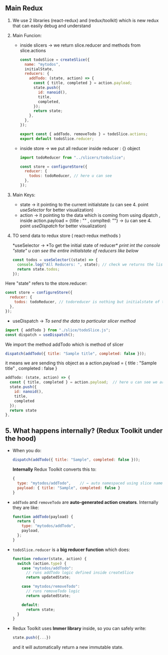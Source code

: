 ## Main Redux

1. We use 2 libraries (react-redux) and (redux/toolkit) which is new redux that can easily debug and understand

2. Main Funcion:

   - inside slicers -> we return slice.reducer and methods from slice.actions

     ```js
     const todoSlice = createSlice({
       name: "mytodos",
       initialState,
       reducers: {
         addTodo: (state, action) => {
           const { title, completed } = action.payload;
           state.push({
             id: nanoid(),
             title,
             completed,
           });
           return state;
         },
       },
     });

     export const { addTodo, removeTodo } = todoSlice.actions;
     export default todoSlice.reducer;
     ```

   - inside store -> we put all reducer inside reducer : {} object

     ```js
     import todoReducer from "../slicers/todoslice";

     const store = configureStore({
       reducer: {
         todos: todoReducer, // here u can see
       },
     });
     ```

3. Main Keys:

   - state -> it pointing to the current initialstate (u can see 4. point _useSelector_ for better visualization)
   - action -> it pointing to the data which is coming from using dipatch , inside action.payload = {title : "" , complted: ""}
     -> (u can see 4. point _useDispatch_ for better visualization)

4. TO send data to redux store ( react-redux methods )

   *useSelector -> *To get the initial state of reducer\*
   _print int the console "state" u can see the entire initialstate of reducers like below_

   ```js
   const todos = useSelector((state) => {
     console.log("All Reducers: ", state); // check we returns the list of reducers with initialstates
     return state.todos;
   });
   ```

Here "state" refers to the store.reducer:

```js
const store = configureStore({
  reducer: {
    todos: todoReducer, // todoreducer is nothing but initialstate of todoslice
  },
});
```

- useDispatch -> _To send the data to particular slicer method_

```js
import { addTodo } from "./slice/todoSlice.js";
const dispatch = useDispatch();
```

We import the method addTodo which is method of slicer

```js
dispatch(addTodo({ title: "Sample title", completed: false }));
```

it means we are sending this object as a action.payload = { title : "Sample title" , completed : false }

```js
addTodo: (state, action) => {
  const { title, completed } = action.payload;  // here u can see we are destructuring it
  state.push({
    id: nanoid(),
    title,
    completed
  });
  return state
},
```

## 5. What happens internally? (Redux Toolkit under the hood)

- When you do:

  ```js
  dispatch(addTodo({ title: "Sample", completed: false }));
  ```

  **Internally** Redux Toolkit converts this to:

  ```js
  {
    type: "mytodos/addTodo",    // ← auto namespaced using slice name
    payload: { title: "Sample", completed: false }
  }
  ```

- `addTodo` and `removeTodo` are **auto-generated action creators**.
  Internally they are like:

  ```js
  function addTodo(payload) {
    return {
      type: "mytodos/addTodo",
      payload,
    };
  }
  ```

- `todoSlice.reducer` is a **big reducer function** which does:

  ```js
  function reducer(state, action) {
    switch (action.type) {
      case "mytodos/addTodo":
        // runs addTodo logic defined inside createSlice
        return updatedState;

      case "mytodos/removeTodo":
        // runs removeTodo logic
        return updatedState;

      default:
        return state;
    }
  }
  ```

- Redux Toolkit uses **Immer library** inside, so you can safely write:

  ```js
  state.push({...})
  ```

  and it will automatically return a new immutable state.
